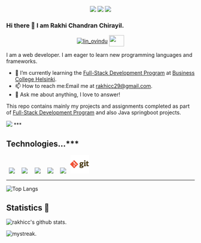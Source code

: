  <p align="center">
  <img src="https://img.shields.io/badge/Focus-java%20Programming%20%26%20Javascript%20%26%20HTML%20%26%20CSS%20%26%20React%20%26%20Node-brightgreen" />
  <img src="https://img.shields.io/badge/Lives-Finland-success" />
  <img src="https://img.shields.io/badge/Languages-English%20%26%20Malayalam%20%26%20Hindi-brightgreen" />
</p>

### Hi there 👋 I am Rakhi Chandran Chirayil.
<p align="center">
<a href="https://www.linkedin.com/in/rakhi-chandran-chirayil-131859194/" target="blank"><img align="center" src="https://image.flaticon.com/icons/png/128/174/174857.png" alt="lin_ovindu" height="30" width="40" /></a> 
<a href = "mailto: orakhicc29@gmail.com"><img align="center" src="https://seeklogo.com/images/G/gmail-new-2020-logo-32DBE11BB4-seeklogo.com.png" height="30" width="40" /></a>
</p>

I am a web developer.
I am eager to learn new programming languages and frameworks.

- 🌱 I’m currently learning the  [Full-Stack Development Program](https://en.bc.fi/qualifications/full-stack-web-developer-program/) at [Business College Helsinki](https://en.bc.fi/).
- 📫 How to reach me:Email me at [rakhicc29@gmail.com](mailto:rakhicc29@gmail.com).
- 💬 Ask me about anything, I love to answer!

This repo contains mainly my projects and assignments completed as part of [Full-Stack Development Program](https://en.bc.fi/qualifications/full-stack-web-developer-program/) and also Java springboot projects. 

<img src="https://media.giphy.com/media/iY8CRBdQXODJSCERIr/giphy.gif" width="30px">&nbsp;***
## Technologies...***
<p align="left">
  <code> <img height="50" src="https://www.vectorlogo.zone/logos/java/java-ar21.svg"> </code>  
  <code> <img height="50" src="https://www.vectorlogo.zone/logos/w3_html5/w3_html5-ar21.svg"> </code>
  <code> <img height="50" src="https://www.vectorlogo.zone/logos/reactjs/reactjs-ar21.svg"> </code>
  <code> <img height="50" src="https://www.vectorlogo.zone/logos/javascript/javascript-ar21.svg"> </code>
  <code> <img height="50" src="https://www.vectorlogo.zone/logos/netlifyapp_watercss/netlifyapp_watercss-ar21.svg"> </code>
 <code><img height="50" src="https://raw.githubusercontent.com/github/explore/80688e429a7d4ef2fca1e82350fe8e3517d3494d/topics/git/git.png"></code>


  <hr>
 

![Top Langs](https://github-readme-stats.vercel.app/api/top-langs/?username=rakhicc&theme=swift)

## Statistics 🚀

![rakhicc's github stats](https://github-readme-stats.vercel.app/api?username=rakhicc&show_icons=true&theme=tokyonight). 

<img src="https://github-readme-streak-stats.herokuapp.com/?user=rakhicc&theme=tokyonight" alt="mystreak"/>. 
<!--
**rakhicc/rakhicc** is a ✨ _special_ ✨ repository because its `README.md` (this file) appears on your GitHub profile.

Here are some ideas to get you started:

- 🔭 I’m currently working on ...
- 🌱 I’m currently learning ...
- 👯 I’m looking to collaborate on ...
- 🤔 I’m looking for help with ...
- 💬 Ask me about ...
- 📫 How to reach me: ...
- 😄 Pronouns: ...
- ⚡ Fun fact: ...
-->

